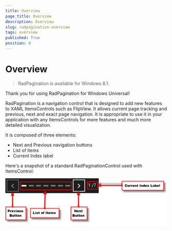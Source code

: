 ```yaml
---
title: Overview
page_title: Overview
description: Overview
slug: radpagination-overview
tags: overview
published: True
position: 0
---
```


# Overview

>RadPagination is available for Windows 8.1.

Thank you for using RadPagination for Windows Universal!

RadPagination is a navigation control that is designed to add new features to XAML ItemsControls such as FlipView.
It allows current page tracking and previous, next and exact page navigation.
It is appropriate to use it in your application with any ItemsControls for more features and much more detailed visualization.


It is composed of three elements:

* Next and Previous navigation buttons
* List of items
* Current Index label

Here's a snapshot of a standard RadPaginationControl used with ItemsControl:

![Pagination First Look](images/PaginationFirstLook.png)